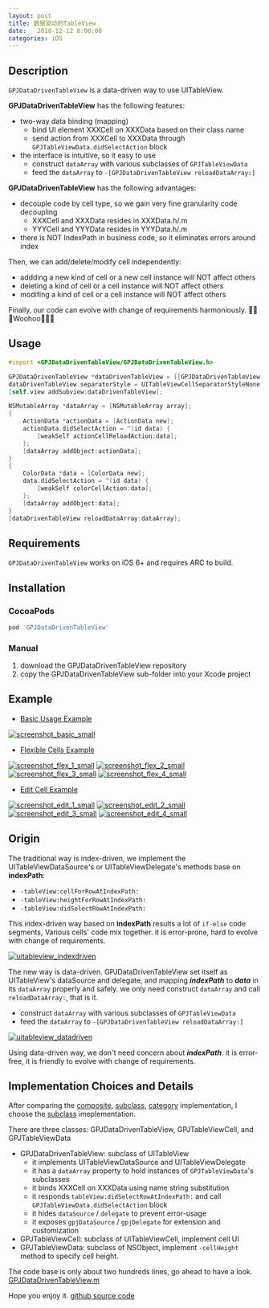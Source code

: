 ```yaml
---
layout: post
title: 数据驱动的TableView
date:   2018-12-12 8:00:00
categories: iOS
---
```


## Description

`GPJDataDrivenTableView` is a data-driven way to use UITableView.

__GPJDataDrivenTableView__ has the following features:

- two-way data binding (mapping)
  * bind UI element XXXCell on XXXData based on their class name
  * send action from XXXCell to XXXData through `GPJTableViewData.didSelectAction` block
- the interface is intuitive, so it easy to use
  * construct `dataArray` with various subclasses of `GPJTableViewData`
  * feed the `dataArray` to `-[GPJDataDrivenTableView reloadDataArray:]`

__GPJDataDrivenTableView__ has the following advantages:

- decouple code by cell type, so we gain very fine granularity code decoupling
  * XXXCell and XXXData resides in XXXData.h/.m
  * YYYCell and YYYData resides in YYYData.h/.m
- there is NOT IndexPath in business code, so it eliminates errors around index

Then, we can add/delete/modify cell independently:

- addding a new kind of cell or a new cell instance will NOT affect others
- deleting a kind of cell or a cell instance will NOT affect others
- modifing a kind of cell or a cell instance will NOT affect others

Finally, our code can evolve with change of requirements harmoniously. 🎉🎉🎉Woohoo🎉🎉🎉

## Usage

```objectivec
#import <GPJDataDrivenTableView/GPJDataDrivenTableView.h>

GPJDataDrivenTableView *dataDrivenTableView = [[GPJDataDrivenTableView alloc] initWithFrame:self.view.bounds];
dataDrivenTableView.separatorStyle = UITableViewCellSeparatorStyleNone;
[self.view addSubview:dataDrivenTableView];

NSMutableArray *dataArray = [NSMutableArray array];
{
    ActionData *actionData = [ActionData new];
    actionData.didSelectAction = ^(id data) {
        [weakSelf actionCellReloadAction:data];
    };
    [dataArray addObject:actionData];
}
{
    ColorData *data = [ColorData new];
    data.didSelectAction = ^(id data) {
        [weakSelf colorCellAction:data];
    };
    [dataArray addObject:data];
}
[dataDrivenTableView reloadDataArray:dataArray];
```

## Requirements

`GPJDataDrivenTableView` works on iOS 6+ and requires ARC to build.

## Installation

### CocoaPods

```ruby
pod 'GPJDataDrivenTableView'
```

### Manual

1. download the GPJDataDrivenTableView repository
2. copy the GPJDataDrivenTableView sub-folder into your Xcode project


## Example

- [Basic Usage Example](https://github.com/gongpengjun/GPJDataDrivenTableView/tree/master/examples/BasicExample)

[![screenshot_basic_small](https://user-images.githubusercontent.com/278430/49798835-40d1d480-fd7e-11e8-8fe7-14592602353a.png)](https://user-images.githubusercontent.com/278430/49798837-416a6b00-fd7e-11e8-915c-b00abf7812b2.png)

- [Flexible Cells Example](https://github.com/gongpengjun/GPJDataDrivenTableView/tree/master/examples/FlexibleCellExample)

[![screenshot_flex_1_small](https://user-images.githubusercontent.com/278430/49798852-44fdf200-fd7e-11e8-89be-ea105deb2f71.png)](https://user-images.githubusercontent.com/278430/49798853-44fdf200-fd7e-11e8-86c3-dca79e8ebc47.png)
[![screenshot_flex_2_small](https://user-images.githubusercontent.com/278430/49798854-45968880-fd7e-11e8-9f0c-3fe058ef2eca.png)](https://user-images.githubusercontent.com/278430/49798858-462f1f00-fd7e-11e8-8664-526c6653e0db.png)
[![screenshot_flex_3_small](https://user-images.githubusercontent.com/278430/49798859-462f1f00-fd7e-11e8-9d04-b3b0cfa2723e.png)](https://user-images.githubusercontent.com/278430/49798861-46c7b580-fd7e-11e8-8b68-c09a9de9f114.png)
[![screenshot_flex_4_small](https://user-images.githubusercontent.com/278430/49798862-46c7b580-fd7e-11e8-85d7-1c4eafab5984.png)](https://user-images.githubusercontent.com/278430/49798863-47604c00-fd7e-11e8-9247-fffe568c87c2.png)

- [Edit Cell Example](https://github.com/gongpengjun/GPJDataDrivenTableView/tree/master/examples/EditExample)

[![screenshot_edit_1_small](https://user-images.githubusercontent.com/278430/49798841-42030180-fd7e-11e8-9eb2-00edccf1a455.png)](https://user-images.githubusercontent.com/278430/49798843-429b9800-fd7e-11e8-840c-f19eb538261f.png)
[![screenshot_edit_2_small](https://user-images.githubusercontent.com/278430/49798844-429b9800-fd7e-11e8-906a-eec59758cd31.png)](https://user-images.githubusercontent.com/278430/49798845-43342e80-fd7e-11e8-9365-cc5d8dd47829.png)
[![screenshot_edit_3_small](https://user-images.githubusercontent.com/278430/49798848-43ccc500-fd7e-11e8-832b-bd17093dffb6.png)](https://user-images.githubusercontent.com/278430/49798849-43ccc500-fd7e-11e8-9f63-958e781977c5.png)
[![screenshot_edit_4_small](https://user-images.githubusercontent.com/278430/49798850-44655b80-fd7e-11e8-84c7-cb1e659692f5.png)](https://user-images.githubusercontent.com/278430/49798851-44655b80-fd7e-11e8-851a-9631a2928f1e.png)

## Origin

The traditional way is index-driven, we implement the UITableViewDataSource's or UITableViewDelegate's methods base on __indexPath__:

- `-tableView:cellForRowAtIndexPath:`
- `-tableView:heightForRowAtIndexPath:`
- `-tableView:didSelectRowAtIndexPath:`

This index-driven way based on __indexPath__ results a lot of `if-else` code segments, Various cells' code mix together. it is error-prone, hard to evolve with change of requirements.

[![uitableview_indexdriven](https://user-images.githubusercontent.com/278430/49796885-dc604680-fd78-11e8-9e4f-90fbf842c680.png)](docs/UITableView_IndexDriven.png)

The new way is data-driven. GPJDataDrivenTableView set itself as UITableView's dataSource and delegate, and mapping ___indexPath___ to ___data___ in its `dataArray` properly and safely. we only need construct `dataArray` and call `reloadDataArray:`, that is it.

- construct `dataArray` with various subclasses of `GPJTableViewData`
- feed the `dataArray` to `-[GPJDataDrivenTableView reloadDataArray:]`


[![uitableview_datadriven](https://user-images.githubusercontent.com/278430/49796884-dbc7b000-fd78-11e8-80da-604e2796673f.png)](docs/UITableView_DataDriven.png)

Using data-driven way, we don't need concern about ___indexPath___. it is error-free, it is friendly to evolve with change of requirements.

## Implementation Choices and Details

After comparing the [composite](https://github.com/gongpengjun/GPJDataDrivenTableView/tree/br_composite_impl/GPJDataDrivenTableView), [subclass](https://github.com/gongpengjun/GPJDataDrivenTableView/tree/br_subclass_impl/GPJDataDrivenTableView), [category](https://github.com/gongpengjun/GPJDataDrivenTableView/tree/br_category_impl/GPJDataDrivenTableView) implementation, I choose the [subclass](https://github.com/gongpengjun/GPJDataDrivenTableView/tree/br_subclass_impl/GPJDataDrivenTableView) imeplementation.

There are three classes: GPJDataDrivenTableView, GPJTableViewCell, and GPJTableViewData

- GPJDataDrivenTableView: subclass of UITableView
  * it implements UITableViewDataSource and UITableViewDelegate
  * it has a `dataArray` property to hold instances of `GPJTableViewData`'s subclasses
  * it binds XXXCell on XXXData using name string substitution
  * it responds `tableView:didSelectRowAtIndexPath:` and call `GPJTableViewData.didSelectAction` block
  * it hides `dataSource` / `delegate` to prevent error-usage
  * it exposes `gpjDataSource` / `gpjDelegate` for extension and customization
- GPJTableViewCell: subclass of UITableViewCell, implement cell UI
- GPJTableViewData: subclass of NSObject, implement `-cellHeight` method to specify cell height.

The code base is only about two hundreds lines, go ahead to have a look. [GPJDataDrivenTableView.m](https://github.com/gongpengjun/GPJDataDrivenTableView/tree/br_subclass_impl/GPJDataDrivenTableView/GPJDataDrivenTableView.m)

Hope you enjoy it. [github source code](https://github.com/gongpengjun/GPJDataDrivenTableView)
